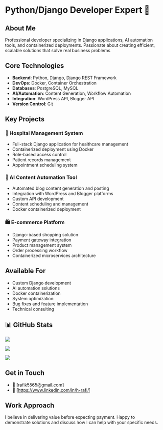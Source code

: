 # Python/Django Developer Expert 🚀

## About Me
Professional developer specializing in Django applications, AI automation tools, and containerized deployments. Passionate about creating efficient, scalable solutions that solve real business problems.

## Core Technologies
- **Backend**: Python, Django, Django REST Framework
- **DevOps**: Docker, Container Orchestration
- **Databases**: PostgreSQL, MySQL
- **AI/Automation**: Content Generation, Workflow Automation
- **Integration**: WordPress API, Blogger API
- **Version Control**: Git

## Key Projects

### 🏥 Hospital Management System
- Full-stack Django application for healthcare management
- Containerized deployment using Docker
- Role-based access control
- Patient records management
- Appointment scheduling system

### 🤖 AI Content Automation Tool
- Automated blog content generation and posting
- Integration with WordPress and Blogger platforms
- Custom API development
- Content scheduling and management
- Docker containerized deployment

### 🛍️ E-commerce Platform
- Django-based shopping solution
- Payment gateway integration
- Product management system
- Order processing workflow
- Containerized microservices architecture

## Available For
- Custom Django development
- AI automation solutions
- Docker containerization
- System optimization
- Bug fixes and feature implementation
- Technical consulting
  
## 📊 GitHub Stats

![](https://github-readme-stats.vercel.app/api?username=Rafi1115&theme=dark&hide_border=false&include_all_commits=true&count_private=true)

![](https://github-readme-streak-stats.herokuapp.com/?user=Rafi1115&theme=dark&hide_border=false)

![](https://github-readme-stats.vercel.app/api/top-langs/?username=Rafi1115&theme=dark&hide_border=false&layout=compact)

## Get in Touch
- 📧 [rafik5565@gmail.com]
- 💼 [https://www.linkedin.com/in/h-rafi/]

## Work Approach
I believe in delivering value before expecting payment. Happy to demonstrate solutions and discuss how I can help with your specific needs.
